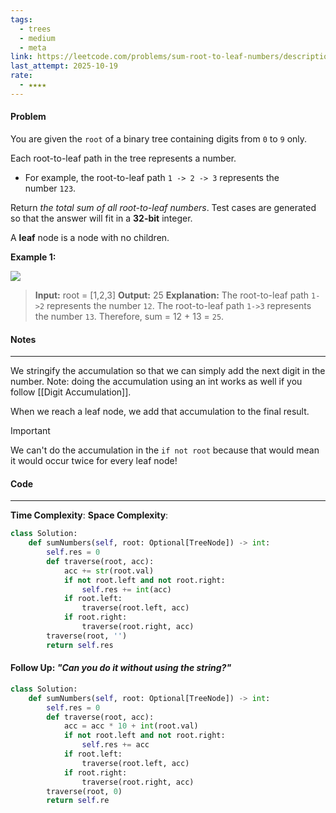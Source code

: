 ```yaml
---
tags:
  - trees
  - medium
  - meta
link: https://leetcode.com/problems/sum-root-to-leaf-numbers/description/?envType=company&envId=facebook&favoriteSlug=facebook-thirty-days
last_attempt: 2025-10-19
rate:
  - ★★★★
---
```


#### Problem
You are given the `root` of a binary tree containing digits from `0` to `9` only.

Each root-to-leaf path in the tree represents a number.

- For example, the root-to-leaf path `1 -> 2 -> 3` represents the number `123`.

Return _the total sum of all root-to-leaf numbers_. Test cases are generated so that the answer will fit in a **32-bit** integer.

A **leaf** node is a node with no children.

**Example 1:**

![](https://assets.leetcode.com/uploads/2021/02/19/num1tree.jpg)

>**Input:** root = [1,2,3]
**Output:** 25
**Explanation:**
The root-to-leaf path `1->2` represents the number `12`.
The root-to-leaf path `1->3` represents the number `13`.
Therefore, sum = 12 + 13 = `25`.

#### Notes
---
We stringify the accumulation so that we can simply add the next digit in the number. Note: doing the accumulation using an int works as well if you follow [[Digit Accumulation]].

When we reach a leaf node, we add that accumulation to the final result.

>[!important]
>We can't do the accumulation in the `if not root` because that would mean it would occur twice for every leaf node!
#### Code
---
**Time Complexity**:
**Space Complexity**: 

```python
class Solution:
    def sumNumbers(self, root: Optional[TreeNode]) -> int:
        self.res = 0
        def traverse(root, acc):
            acc += str(root.val)
            if not root.left and not root.right:
                self.res += int(acc)
            if root.left:
                traverse(root.left, acc)
            if root.right:
                traverse(root.right, acc)
        traverse(root, '')
        return self.res
```


#### Follow Up: *"Can you do it without using the string?"*

```python
class Solution:
    def sumNumbers(self, root: Optional[TreeNode]) -> int:
        self.res = 0
        def traverse(root, acc):
            acc = acc * 10 + int(root.val)
            if not root.left and not root.right:
                self.res += acc
            if root.left:
                traverse(root.left, acc)
            if root.right:
                traverse(root.right, acc)
        traverse(root, 0)
        return self.re
```